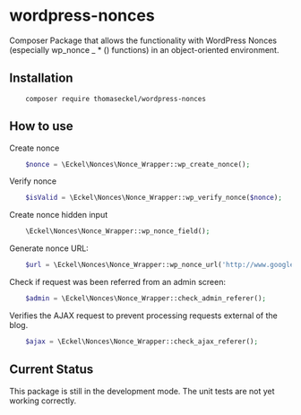 # wordpress-nonces
Composer Package that allows the functionality with WordPress Nonces (especially wp_nonce _ * () functions) in an object-oriented environment.

## Installation
```shell
	composer require thomaseckel/wordpress-nonces
```

## How to use

Create nonce
```php
	$nonce = \Eckel\Nonces\Nonce_Wrapper::wp_create_nonce();
```

Verify nonce
```php
	$isValid = \Eckel\Nonces\Nonce_Wrapper::wp_verify_nonce($nonce);
```

Create nonce hidden input
```php
	\Eckel\Nonces\Nonce_Wrapper::wp_nonce_field();
```

Generate nonce URL:
```php
	$url = \Eckel\Nonces\Nonce_Wrapper::wp_nonce_url('http://www.google.com');
```

Check if request was been referred from an admin screen:
```php
	$admin = \Eckel\Nonces\Nonce_Wrapper::check_admin_referer();
```

Verifies the AJAX request to prevent processing requests external of the blog.
```php
	$ajax = \Eckel\Nonces\Nonce_Wrapper::check_ajax_referer();
```

## Current Status
This package is still in the development mode. The unit tests are not yet working correctly.
